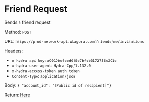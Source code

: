 # Friend Request

Sends a friend request

Method: `POST`

URL: `https://prod-network-api.wbagora.com/friends/me/invitations`


Headers:

 - `x-hydra-api-key`: `a9019bc4eed048e7bfcb3172756c291e`
 - `x-hydra-user-agent`: `Hydra-Cpp/1.132.0`
 - `x-hydra-access-token`: `auth token`
 - `Content-Type`: `application/json`

Body: `{ "account_id": "[Public id of recipient]"}`

Return: [Here](response.json)